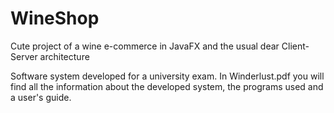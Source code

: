 # WineShop
Cute project of a wine e-commerce in JavaFX and the usual dear Client-Server architecture

Software system developed for a university exam.
In Winderlust.pdf you will find all the information about the developed system, the programs used and a user's guide.
